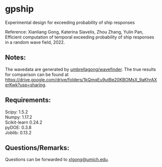 # gpship
Experimental design for exceeding probability of ship responses

Reference: Xianliang Gong, Katerina Siavelis, Zhou Zhang, Yulin Pan, Efficient computation of temporal exceeding probability of ship responses in a random wave field, 2022.


## Notes:

The wavedata are generated by [umbrellagong/wavefinder](https://github.com/umbrellagong/wavefinder). The true results for comparison can be found at https://drive.google.com/drive/folders/1kQmqEu9utBe20KBOMsX_9aKhrAXerKwk?usp=sharing.


## Requirements:

Scipy: 1.5.2\
Numpy: 1.17.2\
Scikit-learn 0.24.2\
pyDOE: 0.3.8\
Joblib: 0.13.2


## Questions/Remarks:
Questions can be forwarded to xlgong@umich.edu.
